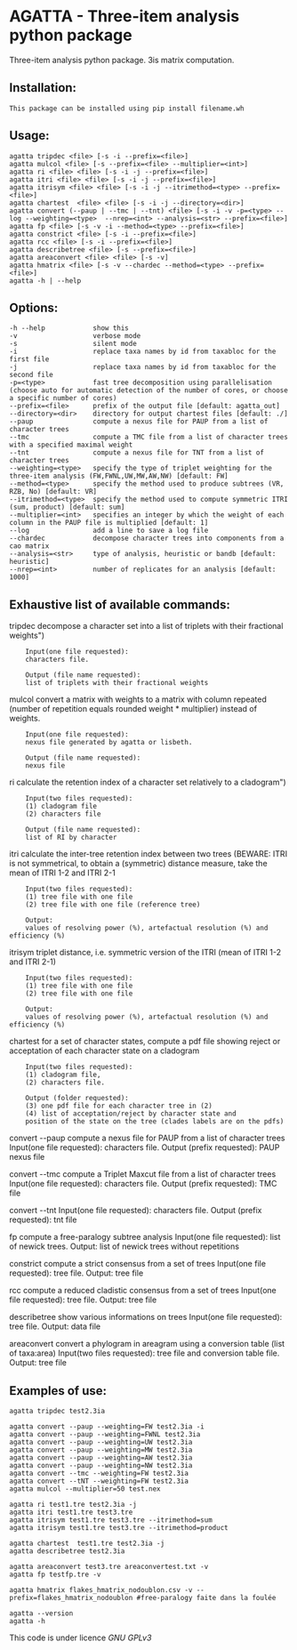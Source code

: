 # AGATTA - Three-item analysis python package

Three-item analysis python package. 3is matrix computation.

## Installation:
	This package can be installed using pip install filename.wh


## Usage:    
    agatta tripdec <file> [-s -i --prefix=<file>]
    agatta mulcol <file> [-s --prefix=<file> --multiplier=<int>]
    agatta ri <file> <file> [-s -i -j --prefix=<file>]
    agatta itri <file> <file> [-s -i -j --prefix=<file>]
    agatta itrisym <file> <file> [-s -i -j --itrimethod=<type> --prefix=<file>]
    agatta chartest  <file> <file> [-s -i -j --directory=<dir>]
    agatta convert (--paup | --tmc | --tnt) <file> [-s -i -v -p=<type> --log --weighting=<type>  --nrep=<int> --analysis=<str> --prefix=<file>]
    agatta fp <file> [-s -v -i --method=<type> --prefix=<file>]
    agatta constrict <file> [-s -i --prefix=<file>]
    agatta rcc <file> [-s -i --prefix=<file>]
    agatta describetree <file> [-s --prefix=<file>]
    agatta areaconvert <file> <file> [-s -v]
    agatta hmatrix <file> [-s -v --chardec --method=<type> --prefix=<file>]
    agatta -h | --help

## Options:
    -h --help            show this
    -v                   verbose mode
    -s                   silent mode
    -i                   replace taxa names by id from taxabloc for the first file
    -j                   replace taxa names by id from taxabloc for the second file
    -p=<type>            fast tree decomposition using parallelisation (choose auto for automatic detection of the number of cores, or choose a specific number of cores)
    --prefix=<file>      prefix of the output file [default: agatta_out]
    --directory=<dir>    directory for output chartest files [default: ./]
    --paup               compute a nexus file for PAUP from a list of character trees 
    --tmc                compute a TMC file from a list of character trees with a specified maximal weight
    --tnt                compute a nexus file for TNT from a list of character trees 
    --weighting=<type>   specify the type of triplet weighting for the three-item analysis (FW,FWNL,UW,MW,AW,NW) [default: FW]
    --method=<type>      specify the method used to produce subtrees (VR, RZB, No) [default: VR]
    --itrimethod=<type>  specify the method used to compute symmetric ITRI (sum, product) [default: sum]
    --multiplier=<int>   specifies an integer by which the weight of each column in the PAUP file is multiplied [default: 1]
    --log                add a line to save a log file
    --chardec            decompose character trees into components from a cao matrix
    --analysis=<str>     type of analysis, heuristic or bandb [default: heuristic]
    --nrep=<int>         number of replicates for an analysis [default: 1000]

 
## Exhaustive list of available commands:

tripdec		decompose a character set into a list of triplets with their fractional weights")
		
		Input(one file requested): 
		characters file. 

		Output (file name requested): 
		list of triplets with their fractional weights


mulcol        convert a matrix with weights to a matrix with column repeated (number of repetition equals rounded weight * multiplier) instead of weights.

		Input(one file requested): 
		nexus file generated by agatta or lisbeth. 

		Output (file name requested): 
		nexus file

ri   	 	calculate the retention index of a character set relatively to a cladogram")
		
		Input(two files requested): 
		(1) cladogram file
		(2) characters file
		
		Output (file name requested): 
		list of RI by character

itri		calculate the inter-tree retention index between two trees (BEWARE: ITRI is not symmetrical, to
		obtain a (symmetric) distance measure, take the mean of ITRI 1-2 and ITRI 2-1

		Input(two files requested): 
		(1) tree file with one file
		(2) tree file with one file (reference tree)

		Output:
		values of resolving power (%), artefactual resolution (%) and efficiency (%)

itrisym   triplet distance, i.e. symmetric version of the ITRI (mean of ITRI 1-2 and ITRI 2-1)

		Input(two files requested): 
		(1) tree file with one file
		(2) tree file with one file

		Output:
		values of resolving power (%), artefactual resolution (%) and efficiency (%)
		
chartest   	for a set of character states, compute a pdf file showing reject or acceptation of each character state on a cladogram
		
		Input(two files requested): 
		(1) cladogram file, 
		(2) characters file. 

		Output (folder requested): 
		(3) one pdf file for each character tree in (2)
		(4) list of acceptation/reject by character state and 
		position of the state on the tree (clades labels are on the pdfs)

convert --paup  compute a nexus file for PAUP from a list of character trees
		Input(one file requested): characters file. Output (prefix requested): PAUP nexus file


convert --tmc   compute a Triplet Maxcut file from a list of character trees
		Input(one file requested): characters file. Output (prefix requested): TMC file

convert --tnt
		Input(one file requested): characters file. Output (prefix requested): tnt file


fp     compute a free-paralogy subtree analysis
		Input(one file requested): list of newick trees. Output: list of newick trees without repetitions

constrict          compute a strict consensus from a set of trees
		Input(one file requested): tree file. Output: tree file

rcc                compute a reduced cladistic consensus from a set of trees
		Input(one file requested): tree file. Output: tree file

describetree show various informations on trees
		Input(one file requested): tree file. Output: data file
 
 areaconvert convert a phylogram in areagram using a conversion table (list of taxa:area)
 		Input(two files requested): tree file and conversion table file. Output: tree file


## Examples of use:

    agatta tripdec test2.3ia

    agatta convert --paup --weighting=FW test2.3ia -i 
    agatta convert --paup --weighting=FWNL test2.3ia    
    agatta convert --paup --weighting=UW test2.3ia
    agatta convert --paup --weighting=MW test2.3ia        
    agatta convert --paup --weighting=AW test2.3ia    
    agatta convert --paup --weighting=NW test2.3ia    
    agatta convert --tmc --weighting=FW test2.3ia
    agatta convert --tNT --weighting=FW test2.3ia
    agatta mulcol --multiplier=50 test.nex

	agatta ri test1.tre test2.3ia -j
    agatta itri test1.tre test3.tre
    agatta itrisym test1.tre test3.tre --itrimethod=sum
    agatta itrisym test1.tre test3.tre --itrimethod=product
	
    agatta chartest  test1.tre test2.3ia -j
    agatta describetree test2.3ia

    agatta areaconvert test3.tre areaconvertest.txt -v
    agatta fp testfp.tre -v

	agatta hmatrix flakes_hmatrix_nodoublon.csv -v --prefix=flakes_hmatrix_nodoublon #free-paralogy faite dans la foulée

    agatta --version
    agatta -h

This code is under licence *GNU GPLv3*

















